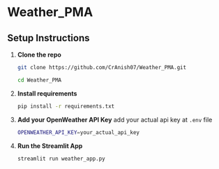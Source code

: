 # Weather_PMA

## Setup Instructions

1. **Clone the repo**
    ```bash
    git clone https://github.com/CrAnish07/Weather_PMA.git
    ```
    ```bash
    cd Weather_PMA
    ```

2. **Install requirements**
      ```bash
      pip install -r requirements.txt
      ```

3. **Add your OpenWeather API Key**
    add your actual api key at `.env` file
   ```bash
   OPENWEATHER_API_KEY=your_actual_api_key
   ```

4. **Run the Streamlit App**
   ```bash
   streamlit run weather_app.py
   ```
